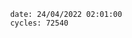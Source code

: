 

                date: 24/04/2022 02:01:00
                cycles: 72540

                         